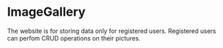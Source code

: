 # ImageGallery

The website is for storing data only for registered users. Registered users can perfom CRUD operations on their pictures.
